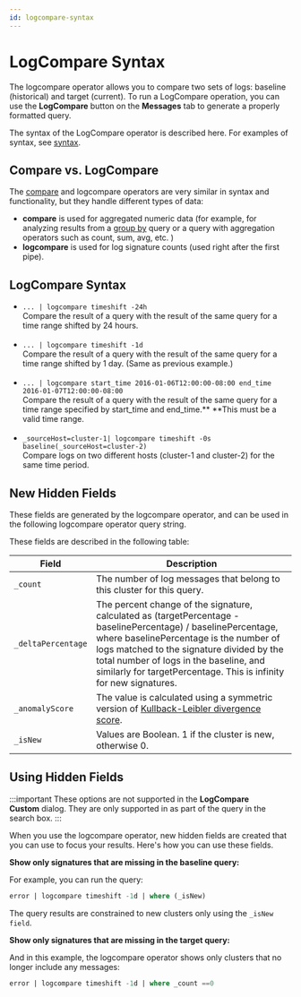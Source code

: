 ```yaml
---
id: logcompare-syntax
---
```


# LogCompare Syntax

The logcompare operator allows you to compare two sets of logs: baseline (historical) and target (current). To run a LogCompare operation, you can use the **LogCompare** button on the **Messages** tab to generate a properly formatted query.

The syntax of the LogCompare operator is described here. For examples of syntax, see [syntax](#logcompare-syntax).  

## Compare vs. LogCompare 

The [compare](../time-compare.md) and logcompare operators are very similar in syntax and functionality, but they handle different
types of data:

* **compare** is used for aggregated numeric data (for example, for analyzing results from a [group by](../Search-Query-Language/aaGroup.md "Group") query or a query with aggregation operators such as count, sum, avg, etc. )
* **logcompare** is used for log signature counts (used right after the first pipe).

## LogCompare Syntax

* `... | logcompare timeshift -24h`  
    Compare the result of a query with the result of the same query for a time range shifted by 24 hours.  
     
* `... | logcompare timeshift -1d`  
    Compare the result of a query with the result of the same query for a time range shifted by 1 day. (Same as previous example.)  
     
* `... | logcompare start_time 2016-01-06T12:00:00-08:00 end_time 2016-01-07T12:00:00-08:00`  
    Compare the result of a query with the result of the same query for a time range specified by start_time and end_time.** **This must be a valid time range.   
     
* `_sourceHost=cluster-1| logcompare timeshift -0s baseline(_sourceHost=cluster-2)`  
    Compare logs on two different hosts (cluster-1 and cluster-2) for the same time period.

## New Hidden Fields

These fields are generated by the logcompare operator, and can be used in the following logcompare operator query string.

These fields are described in the following table:

| Field | Description|
| -- | -- |
| `_count` | The number of log messages that belong to this cluster for this query. |
| `_deltaPercentage` | The percent change of the signature, calculated as (targetPercentage - baselinePercentage) / baselinePercentage, where baselinePercentage is the number of logs matched to the signature divided by the total number of logs in the baseline, and similarly for targetPercentage. This is infinity for new signatures. |
| `_anomalyScore` | The value is calculated using a symmetric version of [Kullback-Leibler divergence score](https://en.wikipedia.org/wiki/Kullback%E2%80%93Leibler_divergence). |
| `_isNew` | Values are Boolean. 1 if the cluster is new, otherwise 0. |

## Using Hidden Fields

:::important
These options are not supported in the **LogCompare Custom** dialog. They are only supported in as part of the query in the search box.
:::

When you use the logcompare operator, new hidden fields are created that you can use to focus your results. Here's how you can use these fields.

**Show only signatures that are missing in the baseline query:**

For example, you can run the query:

```sql
error | logcompare timeshift -1d | where (_isNew)
```

The query results are constrained to new clusters only using
the `_isNew field`.

**Show only signatures that are missing in the target query:**

And in this example, the logcompare operator shows only clusters that no longer include any messages:

```sql
error | logcompare timeshift -1d | where _count ==0
```
